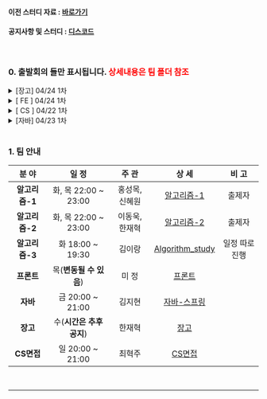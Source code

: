 <br>

#### 이전 스터디 자료 : [바로가기](https://github.com/windy825/Python_study)

#### 공지사항 및 스터디 : [디스코드](https://discord.gg/RCdbpzACVd)

<br>

### 0. 출발회의 들만 표시됩니다. <span style="color:red">상세내용은 팀 폴더 참조</span>

<details close>
    <summary>[장고] 04/24 1차</summary>
<br>
    1. 새로운 팀장으로 한재혁님이 탄생하셨습니다.<br><br>
    2. 새로운 팀원으로 손승운님이 참가하셨습니다.<br><br>
    3. 기존 장고를 더 깊게 다루게 됩니다.<br><br>
    4. 필요에 따라 플라스크 등 다른 프레임워크를 접근 할 수도 있으나, 우선은 3번 내용이 주 입니다.<br><br>
    5. 처음 시작은 같은 부분을 공부하면서 실력을 쌓고, 점점 거미줄처럼 다양한 부분으로 각자 퍼지게 됩니다.<br><br>
    6. 다양한 방향으로 퍼지면서 매 스터디때마다 리뷰하듯이 서로에게 지식을 공유하고 피드백 합니다.<br><br>
    7. 경우에 따라 미니 프로젝트를 진행 하면서 실습할 수 도 있습니다.<br><br>
</details>

<details close>
<summary>[  FE  ] 04/24 1차</summary>
<br>
기본 방향은 JS 기본과 필요한 부분들을 빠르게 배우고, 바닐라 챌린지를 함께 시작해보자!<br>
(상세내용은 이슈>FE게시판에 있음)<br><br>
싸피 JS 진행할때, 화, 수마다 수업들은 내용을 바탕으로 각자 정리해서 올리는 1주차를 보내보자!<br><br>
스터디는 주1회 /  목요일(변동될 수 있음)<br><br>
0430 토요일 마지막 출발회의 해보자!<br><br>
열심히 다 부숴보자!<br><br>
</details>
<details close>
<summary>[ CS ] 04/22 1차 </summary>
<br>
통합 1팀으로 매주 일요일 ??시에 세미나 방식으로 진행 (3~4명 발표)<br><br>
공부 순서 : 운영체제, 자료구조 - 네트워크 - 데이터 베이스<br><br>
세미나 방식 : 메인 교재의 내용과, 담당하는 파트에 대한 추가 공부 내용을 바탕으로 세미나를 진행한다.<br><br>
추후 세부적인 사항과 진행방식은 스터디를 진행하면서 지속적으로 수정 및 보완할 예정<br><br>
<hr>
- 새로운 cs팀장으로 혁주님이 탄생 하셨습니다.<br><br>
- 팀 폴더, 팀 세부 readme는 이제 팀장님께 위임 됩니다.
</details>

<details close>
<summary>[자바] 04/23 1차</summary>
<br>
(지현 팀장님이 작성하신 내용 입니다.)<br><br>
1. Java 기초/문법은 각자 자율적으로 공부하고, 개념이 어려워지거나 깊어지는 부분은 같이 공부합니다.<br>
     강의는 싸피 비전공반 강의나 유튭, 싸피 교재등 다양하게 활용합니다.<br>
   기초/문법을 익히기 위해 백준 등에서 기초예제 문제들을 풀어봅니다. 같이 풀어보고 싶은 문제는 언제든지>추천해주세요!!<br>
<br>
2. 스터디는 매주 금요일, 20:00 ~ 21:00에 진행됩니다.<br>
   Java 부분 스터디는 세미나 방식으로 진행합니다.<br>
   공부하시면서 어려웠거나 함께 봤으면 하는 부분들을 말씀해주세요! 스터디 때 같이 공부해봅시다!<br>
<br>
3. 2학기 시작 전, 스프링을 이용한 프로젝트를 진행해보는 것이 목표입니다.<br>
<hr>
- 새로운 팀장님으로 지현님이 탄생하셨습니다. <br><br>
- 기타 내용은 자바 톡방을 참고 하세요<br><br>
- 기타 내용과 세부 일정은 자바 톡방과 팀폴더 README를 참조하세요<br> <br>
</details>

<br>

### 1. 팀 안내


|     분 야      |          일 정          |     주 관      |                            상 세                             |     비 고      |
| :------------: | :---------------------: | :------------: | :----------------------------------------------------------: | :------------: |
| **알고리즘-1** |  화, 목 22:00 ~ 23:00   | 홍성목, 신혜원 | [알고리즘-1](https://github.com/windy825/Study_box/tree/master/알고리즘-1) |     출제자     |
| **알고리즘-2** |  화, 목 22:00 ~ 23:00   | 이동욱, 한재혁 | [알고리즘-2](https://github.com/windy825/Study_box/tree/master/알고리즘-2) |     출제자     |
| **알고리즘-3** |  화      18:00 ~ 19:30  |     김이랑     | [Algorithm_study](https://github.com/LeeRangKim/Algorithm_study) | 일정 따로 진행 |
|   **프론트**   | 목(**변동될 수 있음**)  |     미 정      | [프론트](https://github.com/windy825/Study_box/tree/master/프론트) |                |
|    **자바**    |  금      20:00 ~ 21:00  |     김지현     | [자바-스프링](https://github.com/windy825/Study_box/tree/master/자바-스프링) |                |
|    **장고**    | 수(**시간은 추후공지**) |     한재혁     | [장고](https://github.com/windy825/Study_box/tree/master/장고) |                |
|   **CS면접**   |  일      20:00 ~ 21:00  |     최혁주     | [CS면접](https://github.com/windy825/Study_box/tree/master/CS면접) |                |

<br>

<hr>
<br>


